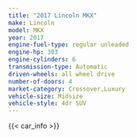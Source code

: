 ```yaml
---
title: "2017 Lincoln MKX"
make: Lincoln
model: MKX
year: 2017
engine-fuel-type: regular unleaded
engine-hp: 303
engine-cylinders: 6
transmission-type: Automatic
driven-wheels: all wheel drive
number-of-doors: 4
market-category: Crossover,Luxury
vehicle-size: Midsize
vehicle-style: 4dr SUV
---
```


{{< car_info >}}
